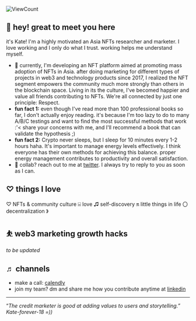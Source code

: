 
![ViewCount](http://bit.ly/Thomas-Github-Visits)

## 👋 hey! great to meet you here

it's Kate! I'm a highly motivated an Asia NFTs researcher and marketer. I love working and I only do what I trust. working helps me understand myself.

- 🌱 currently, I'm developing an NFT platform aimed at promoting mass adoption of NFTs in Asia. after doing marketing for different types of projects in web3 and technology products since 2017, I realized the NFT segment empowers the community much more strongly than others in the blockchain space. Living in its the culture, I've becomed happier and value all friends contributing to NFTs. We're all connected by just one principle: Respect.
- **fun fact 1:** even though I've read more than 100 professional books so far, I don't actually enjoy reading. it's because I'm too lazy to do to many A/B/C testings and want to find the most successful methods that work :'< share your concerns with me, and I'll recommend a book that can validate the hypothesis ;)
- **fun fact 2:** Crypto never sleeps, but I sleep for 10 minutes every 1-2 hours haha. It's important to manage energy levels effectively. I think everyone has their own methods for achieving this balance. proper energy management contributes to productivity and overall satisfaction.
- 💼 collab? reach out to me at [twitter](https://twitter.com/katedaynee). I always try to reply to you as soon as I can.


## ♡ things I love

♡ NFTs & community culture ⌸ love ♫ self-discovery 🔛 little things in life 〇 decentralization 》

## ⛹️ web3 marketing growth hacks

*to be updated*

## ♬ channels

- make a call: [calendly](https://calendly.com/kate-seekhype/)
- join my team? dm and share me how you contribute anytime at [linkedin](https://bit.ly/3L6g2Xx)

---

“*The credit marketer is good at adding values to users and storytelling.” Kate-forever-18 =))*
